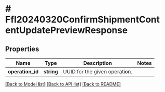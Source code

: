 # # FfI20240320ConfirmShipmentContentUpdatePreviewResponse

## Properties

Name | Type | Description | Notes
------------ | ------------- | ------------- | -------------
**operation_id** | **string** | UUID for the given operation. |

[[Back to Model list]](../../README.md#models) [[Back to API list]](../../README.md#endpoints) [[Back to README]](../../README.md)
